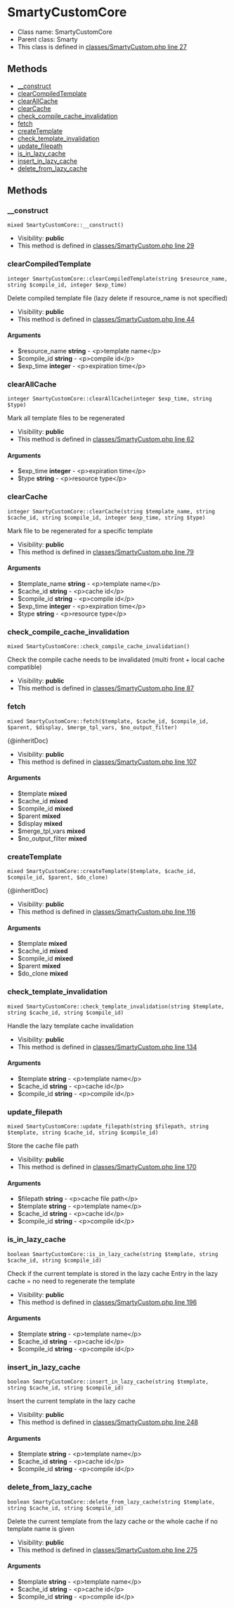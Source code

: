 SmartyCustomCore
===============






* Class name: SmartyCustomCore
* Parent class: Smarty
* This class is defined in [classes/SmartyCustom.php line 27](https://github.com/PrestaShop/PrestaShop/blob/1.6.1.1/classes/SmartyCustom.php#L27)







Methods
-------
* [__construct](#method-__construct)
* [clearCompiledTemplate](#method-clearCompiledTemplate)
* [clearAllCache](#method-clearAllCache)
* [clearCache](#method-clearCache)
* [check_compile_cache_invalidation](#method-check_compile_cache_invalidation)
* [fetch](#method-fetch)
* [createTemplate](#method-createTemplate)
* [check_template_invalidation](#method-check_template_invalidation)
* [update_filepath](#method-update_filepath)
* [is_in_lazy_cache](#method-is_in_lazy_cache)
* [insert_in_lazy_cache](#method-insert_in_lazy_cache)
* [delete_from_lazy_cache](#method-delete_from_lazy_cache)






Methods
-------


### <a name="method-__construct"></a>__construct

    mixed SmartyCustomCore::__construct()





* Visibility: **public**
* This method is defined in [classes/SmartyCustom.php line 29](https://github.com/PrestaShop/PrestaShop/blob/1.6.1.1/classes/SmartyCustom.php#L29)




### <a name="method-clearCompiledTemplate"></a>clearCompiledTemplate

    integer SmartyCustomCore::clearCompiledTemplate(string $resource_name, string $compile_id, integer $exp_time)

Delete compiled template file (lazy delete if resource_name is not specified)



* Visibility: **public**
* This method is defined in [classes/SmartyCustom.php line 44](https://github.com/PrestaShop/PrestaShop/blob/1.6.1.1/classes/SmartyCustom.php#L44)


#### Arguments
* $resource_name **string** - &lt;p&gt;template name&lt;/p&gt;
* $compile_id **string** - &lt;p&gt;compile id&lt;/p&gt;
* $exp_time **integer** - &lt;p&gt;expiration time&lt;/p&gt;



### <a name="method-clearAllCache"></a>clearAllCache

    integer SmartyCustomCore::clearAllCache(integer $exp_time, string $type)

Mark all template files to be regenerated



* Visibility: **public**
* This method is defined in [classes/SmartyCustom.php line 62](https://github.com/PrestaShop/PrestaShop/blob/1.6.1.1/classes/SmartyCustom.php#L62)


#### Arguments
* $exp_time **integer** - &lt;p&gt;expiration time&lt;/p&gt;
* $type **string** - &lt;p&gt;resource type&lt;/p&gt;



### <a name="method-clearCache"></a>clearCache

    integer SmartyCustomCore::clearCache(string $template_name, string $cache_id, string $compile_id, integer $exp_time, string $type)

Mark file to be regenerated for a specific template



* Visibility: **public**
* This method is defined in [classes/SmartyCustom.php line 79](https://github.com/PrestaShop/PrestaShop/blob/1.6.1.1/classes/SmartyCustom.php#L79)


#### Arguments
* $template_name **string** - &lt;p&gt;template name&lt;/p&gt;
* $cache_id **string** - &lt;p&gt;cache id&lt;/p&gt;
* $compile_id **string** - &lt;p&gt;compile id&lt;/p&gt;
* $exp_time **integer** - &lt;p&gt;expiration time&lt;/p&gt;
* $type **string** - &lt;p&gt;resource type&lt;/p&gt;



### <a name="method-check_compile_cache_invalidation"></a>check_compile_cache_invalidation

    mixed SmartyCustomCore::check_compile_cache_invalidation()

Check the compile cache needs to be invalidated (multi front + local cache compatible)



* Visibility: **public**
* This method is defined in [classes/SmartyCustom.php line 87](https://github.com/PrestaShop/PrestaShop/blob/1.6.1.1/classes/SmartyCustom.php#L87)




### <a name="method-fetch"></a>fetch

    mixed SmartyCustomCore::fetch($template, $cache_id, $compile_id, $parent, $display, $merge_tpl_vars, $no_output_filter)

{@inheritDoc}



* Visibility: **public**
* This method is defined in [classes/SmartyCustom.php line 107](https://github.com/PrestaShop/PrestaShop/blob/1.6.1.1/classes/SmartyCustom.php#L107)


#### Arguments
* $template **mixed**
* $cache_id **mixed**
* $compile_id **mixed**
* $parent **mixed**
* $display **mixed**
* $merge_tpl_vars **mixed**
* $no_output_filter **mixed**



### <a name="method-createTemplate"></a>createTemplate

    mixed SmartyCustomCore::createTemplate($template, $cache_id, $compile_id, $parent, $do_clone)

{@inheritDoc}



* Visibility: **public**
* This method is defined in [classes/SmartyCustom.php line 116](https://github.com/PrestaShop/PrestaShop/blob/1.6.1.1/classes/SmartyCustom.php#L116)


#### Arguments
* $template **mixed**
* $cache_id **mixed**
* $compile_id **mixed**
* $parent **mixed**
* $do_clone **mixed**



### <a name="method-check_template_invalidation"></a>check_template_invalidation

    mixed SmartyCustomCore::check_template_invalidation(string $template, string $cache_id, string $compile_id)

Handle the lazy template cache invalidation



* Visibility: **public**
* This method is defined in [classes/SmartyCustom.php line 134](https://github.com/PrestaShop/PrestaShop/blob/1.6.1.1/classes/SmartyCustom.php#L134)


#### Arguments
* $template **string** - &lt;p&gt;template name&lt;/p&gt;
* $cache_id **string** - &lt;p&gt;cache id&lt;/p&gt;
* $compile_id **string** - &lt;p&gt;compile id&lt;/p&gt;



### <a name="method-update_filepath"></a>update_filepath

    mixed SmartyCustomCore::update_filepath(string $filepath, string $template, string $cache_id, string $compile_id)

Store the cache file path



* Visibility: **public**
* This method is defined in [classes/SmartyCustom.php line 170](https://github.com/PrestaShop/PrestaShop/blob/1.6.1.1/classes/SmartyCustom.php#L170)


#### Arguments
* $filepath **string** - &lt;p&gt;cache file path&lt;/p&gt;
* $template **string** - &lt;p&gt;template name&lt;/p&gt;
* $cache_id **string** - &lt;p&gt;cache id&lt;/p&gt;
* $compile_id **string** - &lt;p&gt;compile id&lt;/p&gt;



### <a name="method-is_in_lazy_cache"></a>is_in_lazy_cache

    boolean SmartyCustomCore::is_in_lazy_cache(string $template, string $cache_id, string $compile_id)

Check if the current template is stored in the lazy cache
Entry in the lazy cache = no need to regenerate the template



* Visibility: **public**
* This method is defined in [classes/SmartyCustom.php line 196](https://github.com/PrestaShop/PrestaShop/blob/1.6.1.1/classes/SmartyCustom.php#L196)


#### Arguments
* $template **string** - &lt;p&gt;template name&lt;/p&gt;
* $cache_id **string** - &lt;p&gt;cache id&lt;/p&gt;
* $compile_id **string** - &lt;p&gt;compile id&lt;/p&gt;



### <a name="method-insert_in_lazy_cache"></a>insert_in_lazy_cache

    boolean SmartyCustomCore::insert_in_lazy_cache(string $template, string $cache_id, string $compile_id)

Insert the current template in the lazy cache



* Visibility: **public**
* This method is defined in [classes/SmartyCustom.php line 248](https://github.com/PrestaShop/PrestaShop/blob/1.6.1.1/classes/SmartyCustom.php#L248)


#### Arguments
* $template **string** - &lt;p&gt;template name&lt;/p&gt;
* $cache_id **string** - &lt;p&gt;cache id&lt;/p&gt;
* $compile_id **string** - &lt;p&gt;compile id&lt;/p&gt;



### <a name="method-delete_from_lazy_cache"></a>delete_from_lazy_cache

    boolean SmartyCustomCore::delete_from_lazy_cache(string $template, string $cache_id, string $compile_id)

Delete the current template from the lazy cache or the whole cache if no template name is given



* Visibility: **public**
* This method is defined in [classes/SmartyCustom.php line 275](https://github.com/PrestaShop/PrestaShop/blob/1.6.1.1/classes/SmartyCustom.php#L275)


#### Arguments
* $template **string** - &lt;p&gt;template name&lt;/p&gt;
* $cache_id **string** - &lt;p&gt;cache id&lt;/p&gt;
* $compile_id **string** - &lt;p&gt;compile id&lt;/p&gt;


